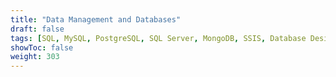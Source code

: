 ```yaml
---
title: "Data Management and Databases"
draft: false
tags: [SQL, MySQL, PostgreSQL, SQL Server, MongoDB, SSIS, Database Design, Database Modeling]
showToc: false
weight: 303
--- 
```


